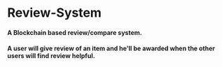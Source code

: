 # Review-System

#### A Blockchain based review/compare system.

#### A user will give review of an item and he'll be awarded when the other users will find review helpful.
